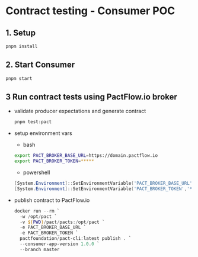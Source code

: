 # Contract testing - Consumer POC

## 1. Setup

```bash
pnpm install
```

## 2. Start Consumer

```bash
pnpm start
```

## 3 Run contract tests using PactFlow.io broker

- validate producer expectations and generate contract

  ```bash
  pnpm test:pact
  ```

- setup environment vars

  - bash

  ```bash
  export PACT_BROKER_BASE_URL=https://domain.pactflow.io
  export PACT_BROKER_TOKEN=*****
  ```

  - powershell

  ```powershell
  [System.Environment]::SetEnvironmentVariable('PACT_BROKER_BASE_URL','https://danrusu.pactflow.io')
  [System.Environment]::SetEnvironmentVariable('PACT_BROKER_TOKEN','*****')
  ```

- publish contract to PactFlow.io

  ```powershell
  docker run --rm `
    -w /opt/pact `
    -v ${PWD}/pact/pacts:/opt/pact `
    -e PACT_BROKER_BASE_URL `
    -e PACT_BROKER_TOKEN `
    pactfoundation/pact-cli:latest publish . `
    --consumer-app-version 1.0.0 `
    --branch master
  ```
